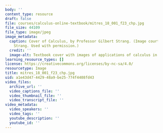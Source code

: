 ```yaml
---
body: ''
content_type: resource
draft: false
file: courses/calculus-online-textbook/mitres_18_001_f23_chp.jpg
file_size: 44109
file_type: image/jpeg
image_metadata:
  caption: Cover of Calculus, by Professor Gilbert Strang. (Image courtesy of Gilbert
    Strang. Used with permission.)
  credit: ''
  image-alt: Textbook cover with images of applications of calculus in real-life situations.
learning_resource_types: []
license: https://creativecommons.org/licenses/by-nc-sa/4.0/
resourcetype: Image
title: mitres_18_001_f23_chp.jpg
uid: a1e43d47-4429-48a9-be25-774f4408fd43
video_files:
  archive_url: ''
  video_captions_file: ''
  video_thumbnail_file: ''
  video_transcript_file: ''
video_metadata:
  video_speakers: ''
  video_tags: ''
  youtube_description: ''
  youtube_id: ''
---
```

